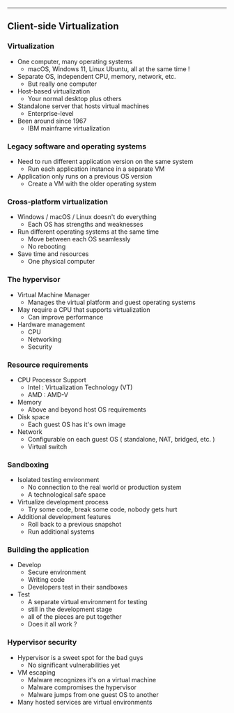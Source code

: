 
---

## Client-side Virtualization

### Virtualization
- One computer, many operating systems
	- macOS, Windows 11, Linux Ubuntu, all at the same time !
- Separate OS, independent CPU, memory, network, etc.
	- But really one computer
- Host-based virtualization
	- Your normal desktop plus others
- Standalone server that hosts virtual machines
	- Enterprise-level
- Been around since 1967
	- IBM mainframe virtualization

### Legacy software and operating systems
- Need to run different application version on the same system
	- Run each application instance in a separate VM
- Application only runs on a previous OS version 
	- Create a VM with the older operating system

### Cross-platform virtualization
- Windows / macOS / Linux doesn't do everything
	- Each OS has strengths and weaknesses
- Run different operating systems at the same time
	- Move between each OS seamlessly
	- No rebooting
- Save time and resources
	- One physical computer

### The hypervisor
- Virtual Machine Manager
	- Manages the virtual platform and guest operating systems
- May require a CPU that supports virtualization
	- Can improve performance
- Hardware management
	- CPU
	- Networking
	- Security

### Resource requirements
- CPU Processor Support
	- Intel : Virtualization Technology (VT)
	- AMD : AMD-V
- Memory
	- Above and beyond host OS requirements
- Disk space
	- Each guest OS has it's own image
- Network
	- Configurable on each guest OS ( standalone, NAT, bridged, etc. )
	- Virtual switch

### Sandboxing
- Isolated testing environment
	- No connection to the real world or production system
	- A technological safe space
- Virtualize development process
	- Try some code, break some code, nobody gets hurt
- Additional development features
	- Roll back to a previous snapshot
	- Run additional systems

### Building the application
- Develop
	- Secure environment
	- Writing code
	- Developers test in their sandboxes
- Test
	- A separate virtual environment for testing
	- still in the development stage
	- all of the pieces are put together
	- Does it all work ?

### Hypervisor security
- Hypervisor is a sweet spot for the bad guys
	- No significant vulnerabilities yet
- VM escaping
	- Malware recognizes it's on a virtual machine
	- Malware compromises the hypervisor
	- Malware jumps from one guest OS to another
- Many hosted services are virtual environments